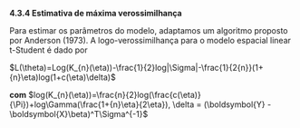 **4.3.4 Estimativa de máxima verossimilhança**

  Para estimar os parâmetros do modelo, adaptamos um algoritmo proposto por Anderson
(1973). A logo-verossimilhança para o modelo espacial linear t-Student é dado por

$L(\theta)=Log(K_{n}(\eta))-\frac{1}{2}log|\Sigma|-\frac{1}{2{n}}(1+{n}\eta)log(1+c(\eta)\delta)$

**com** $log(K_{n}(\eta))=\frac{n}{2}log(\frac{c(\eta)}{\Pi})+log\Gamma(\frac{1+{n}\eta}{2\eta}), \delta = (\boldsymbol{Y} - \boldsymbol{X}\beta)^T\Sigma^{-1}$

